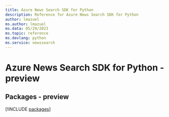 ```yaml
---
title: Azure News Search SDK for Python
description: Reference for Azure News Search SDK for Python
author: lmazuel
ms.author: lmazuel
ms.data: 05/29/2023
ms.topic: reference
ms.devlang: python
ms.service: newssearch
---
```

# Azure News Search SDK for Python - preview
## Packages - preview
[!INCLUDE [packages](news-search-index.md)]